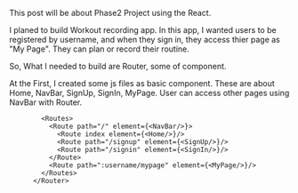 This post will be about Phase2 Project using the React.

I planed to build Workout recording app. In this app, I wanted users to be registered by username, and when they sign in, they access thier page as "My Page". They can plan or record their routine.

So, What I needed to build are Router, some of component.

At the First, I created some js files as basic component. These are about Home, NavBar, SignUp, SignIn, MyPage. User can access other pages using NavBar with Router.

```<Router>
        <Routes>
          <Route path="/" element={<NavBar/>}>
            <Route index element={<Home/>}/>
            <Route path="/signup" element={<SignUp/>}/>
            <Route path="/signin" element={<SignIn/>}/>
          </Route>
          <Route path=":username/mypage" element={<MyPage/>}/>
        </Routes>
      </Router>
```